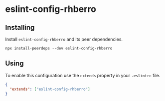 # eslint-config-rhberro

## Installing

Install `eslint-config-rhberro` and its peer dependencies.

```
npx install-peerdeps --dev eslint-config-rhberro
```

## Using

To enable this configuration use the `extends` property in your `.eslintrc` file.

```json
{
  "extends": ["eslint-config-rhberro"]
}
```

